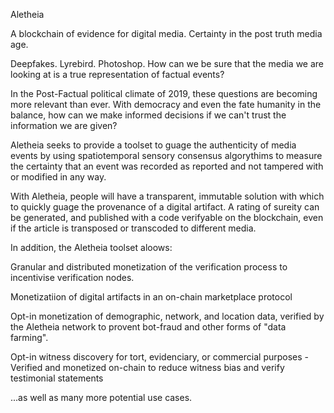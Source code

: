 Aletheia

A blockchain of evidence for digital media. Certainty in the post truth media age.

Deepfakes. Lyrebird. Photoshop. How can we be sure that the media we are looking at is a 
true representation of factual events?

In the Post-Factual political climate of 2019, these questions are becoming more relevant 
than ever. With democracy and even the fate humanity in the balance, how can we make informed
decisions if we can't trust the information we are given?

Aletheia seeks to provide a toolset to guage the authenticity of media events by using 
spatiotemporal sensory consensus algorythims to measure the certainty that an  event 
was recorded as reported and not tampered with or modified in any way.

With Aletheia, people will have a transparent, immutable solution with which to quickly guage 
the provenance of a digital artifact. A rating of sureity can be generated, and published with a 
code verifyable on the blockchain, even if the article is transposed or transcoded to different media.

In addition, the Aletheia toolset aloows:

Granular and distributed monetization of the verification process to incentivise verification nodes.

Monetizatiion of digital artifacts in an on-chain  marketplace protocol

Opt-in monetization of demographic, network, and location data, verified by the Aletheia network to provent 
bot-fraud and other forms of "data farming".

Opt-in witness discovery for tort, evidenciary, or commercial purposes - Verified and monetized on-chain to 
reduce witness bias and verify testimonial statements

...as well as many more potential use cases.





